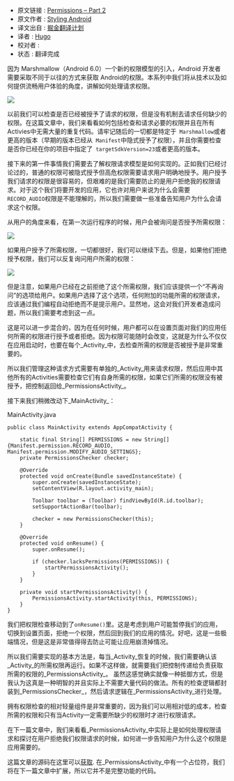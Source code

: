 * 原文链接 : [Permissions – Part 2](https://blog.stylingandroid.com/permissions-part-2/)
* 原文作者 : [Styling Android](https://blog.stylingandroid.com/)
* 译文出自 : [掘金翻译计划](https://github.com/xitu/gold-miner)
* 译者 : [Hugo](https://github.com/xcc3641)
* 校对者 :
* 状态 : 翻译完成


因为 Marshmallow（Android 6.0）一个新的权限模型的引入，Android 开发者需要采取不同于以往的方式来获取 Android的权限。本系列中我们将从技术以及如何提供流畅用户体验的角度，讲解如何处理请求权限。  

[![](http://ww3.sinaimg.cn/large/9b5c8bd8jw1f0krztdaoej206o06o0sy.jpg)](https://blog.stylingandroid.com/permissions-part-1/icon_no_permission/)  

以前我们可以检查是否已经被授予了请求的权限，但是没有机制去请求任何缺少的权限。在这篇文章中，我们来看看如何包括检查和请求必要的权限并且在所有Activies中无需大量的重复代码。请牢记随后的一切都是特定于` Marshmallow`或者更高的版本（早期的版本已经从` Manifest`中隐式授予了权限），并且你需要检查是否你已经在你的项目中指定了` targetSdkVersion=23`或者更高的版本。

接下来的第一件事情我们需要去了解权限请求模型是如何实现的。正如我们已经讨论过的，普通的权限可被隐式授予但高危权限需要请求用户明确地授予。用户授予我们请求的权限是很容易的，但艰难的是我们需要防止的是用户拒绝我的权限请求。对于这个我们将要开发的应用，它也许对用户来说为什么会需要` RECORD_AUDIO`权限是不能理解的，所以我们需要做一些准备告知用户为什么会请求这个权限。

从用户的角度来看，在第一次运行程序的时候，用户会被询问是否授予所需权限：

[![](http://ww2.sinaimg.cn/large/9b5c8bd8jw1f0ks01vnq4j208c069jrd.jpg)](https://blog.stylingandroid.com/?attachment_id=3484)

如果用户授予了所需权限，一切都很好，我们可以继续下去。但是，如果他们拒绝授予权限，我们可以反复询问用户所需的权限：

[![](http://ww3.sinaimg.cn/large/9b5c8bd8jw1f0ks09cnnuj208c069dft.jpg)](https://blog.stylingandroid.com/?attachment_id=3485)

但是注意，如果用户已经在之前拒绝了这个所需权限，我们应该提供一个“不再询问”的选项给用户。如果用户选择了这个选项，任何附加的功能所需的权限请求，应该通过我们编程自动拒绝而不是提示用户。显然地，这会对我们开发者造成问题，所以我们需要考虑到这一点。

这是可以进一步混合的，因为在任何时候，用户都可以在设置页面对我们的应用任何所需的权限进行授予或者拒绝。因为权限可能随时会改变，这就是为什么不仅仅在应用启动时，也要在每个_Activity_中，去检查所需的权限是否被授予是非常重要的。

所以我们管理这种请求方式需要有单独的_Activity_用来请求权限，然后应用中其他所有的Activities需要检查它们有自身所需的权限，如果它们所需的权限没有被授予，把控制返回给_PermissionsActivity_。

接下来我们稍微改动下_MainActivity_：

<span>MainActivity.java</span>

    public class MainActivity extends AppCompatActivity {

        static final String[] PERMISSIONS = new String[]{Manifest.permission.RECORD_AUDIO, Manifest.permission.MODIFY_AUDIO_SETTINGS};
        private PermissionsChecker checker;

        @Override
        protected void onCreate(Bundle savedInstanceState) {
            super.onCreate(savedInstanceState);
            setContentView(R.layout.activity_main);

            Toolbar toolbar = (Toolbar) findViewById(R.id.toolbar);
            setSupportActionBar(toolbar);

            checker = new PermissionsChecker(this);
        }

        @Override
        protected void onResume() {
            super.onResume();

            if (checker.lacksPermissions(PERMISSIONS)) {
                startPermissionsActivity();
            }
        }

        private void startPermissionsActivity() {
            PermissionsActivity.startActivity(this, PERMISSIONS);
        }
    }


我们把权限检查移动到了`onResume()`里。这是考虑到用户可能暂停我们的应用，切换到设置页面，拒绝一个权限，然后回到我们的应用的情况。好吧，这是一些极端情况，但是这是非常值得得去防止可能让应用崩溃掉情况。

所以我们需要实现的基本方法是，每当_Activity_恢复的时候，我们需要确认该_Activity_的所需权限再运行。如果不这样做，就需要我们把控制传递给负责获取所需的权限的_PermissionsActivity_。
虽然这感觉确实就像一种抵御方式，但是我认为这真是一种明智的并且实际上不需要大量代码的做法。所有的检查逻辑都封装到_PermissionsChecker_，然后请求逻辑在_PermissionsActivity_进行处理。

拥有权限检查的相对轻量组件是非常重要的，因为我们可以用相对低的成本，检查所需的权限和只有当Activity一定需要所缺少的权限时才进行权限请求。

在下一篇文章中，我们来看看_PermissionsActivity_中实际上是如何处理权限请求和探讨在用户拒绝我们权限请求的时候，如何进一步告知用户为什么这个权限是应用需要的。

这篇文章的源码在这里可以[获取](https://github.com/StylingAndroid/Permissions/tree/Part2). 在_PermissionsActivity_中有一个占位符，我们将在下一篇文章中扩展，所以它并不是完整功能的代码。

